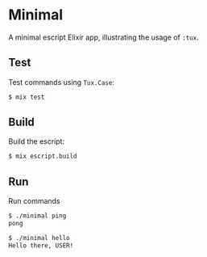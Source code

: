 # Minimal

A minimal escript Elixir app, illustrating the usage of `:tux`.

## Test

Test commands using `Tux.Case`:

```sh
$ mix test
```

## Build

Build the escript:

```sh
$ mix escript.build
```

## Run

Run commands

```sh
$ ./minimal ping
pong

$ ./minimal hello
Hello there, USER!
```
